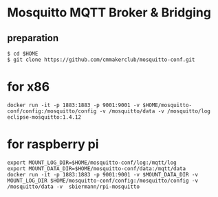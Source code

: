 # Mosquitto MQTT Broker & Bridging

## preparation
	$ cd $HOME
	$ git clone https://github.com/cmmakerclub/mosquitto-conf.git

	
# for x86
	docker run -it -p 1883:1883 -p 9001:9001 -v $HOME/mosquitto-conf/config:/mosquitto/config -v /mosquitto/data -v /mosquitto/log eclipse-mosquitto:1.4.12

# for raspberry pi
	export MOUNT_LOG_DIR=$HOME/mosquitto-conf/log:/mqtt/log
	export MOUNT_DATA_DIR=$HOME/mosquitto-conf/data:/mqtt/data
	docker run -it -p 1883:1883 -p 9001:9001 -v $MOUNT_DATA_DIR -v MOUNT_LOG_DIR $HOME/mosquitto-conf/config:/mosquitto/config -v /mosquitto/data -v  sbiermann/rpi-mosquitto